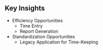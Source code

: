 ## Key Insights

* Efficiency Opportunities
  * Time Entry
  * Report Generation
* Standardization Opportunities
  * Legacy Application for Time-Keeping
